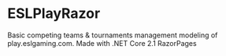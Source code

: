 # ESLPlayRazor
Basic competing teams & tournaments management modeling of play.eslgaming.com. Made with .NET Core 2.1 RazorPages

